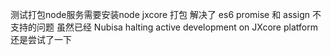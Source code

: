 测试打包node服务需要安装node jxcore 打包 解决了 es6  promise 和 assign 不支持的问题  虽然已经 Nubisa halting active development on JXcore platform 还是尝试了一下 